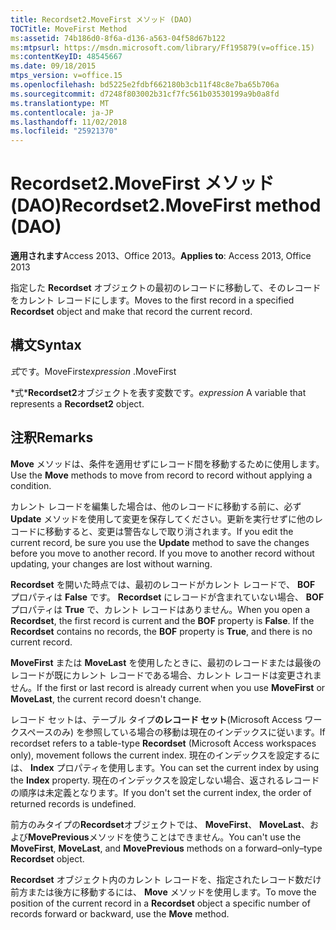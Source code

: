```yaml
---
title: Recordset2.MoveFirst メソッド (DAO)
TOCTitle: MoveFirst Method
ms:assetid: 74b186d0-8f6a-d136-a563-04f58d67b122
ms:mtpsurl: https://msdn.microsoft.com/library/Ff195879(v=office.15)
ms:contentKeyID: 48545667
ms.date: 09/18/2015
mtps_version: v=office.15
ms.openlocfilehash: bd5225e2fdbf662180b3cb11f48c8e7ba65b706a
ms.sourcegitcommit: d7248f803002b31cf7fc561b03530199a9b0a8fd
ms.translationtype: MT
ms.contentlocale: ja-JP
ms.lasthandoff: 11/02/2018
ms.locfileid: "25921370"
---
```

# <a name="recordset2movefirst-method-dao"></a><span data-ttu-id="d1e61-102">Recordset2.MoveFirst メソッド (DAO)</span><span class="sxs-lookup"><span data-stu-id="d1e61-102">Recordset2.MoveFirst method (DAO)</span></span>


<span data-ttu-id="d1e61-103">**適用されます**Access 2013、Office 2013。</span><span class="sxs-lookup"><span data-stu-id="d1e61-103">**Applies to**: Access 2013, Office 2013</span></span>

<span data-ttu-id="d1e61-104">指定した **Recordset** オブジェクトの最初のレコードに移動して、そのレコードをカレント レコードにします。</span><span class="sxs-lookup"><span data-stu-id="d1e61-104">Moves to the first record in a specified **Recordset** object and make that record the current record.</span></span>

## <a name="syntax"></a><span data-ttu-id="d1e61-105">構文</span><span class="sxs-lookup"><span data-stu-id="d1e61-105">Syntax</span></span>

<span data-ttu-id="d1e61-106">*式*です。MoveFirst</span><span class="sxs-lookup"><span data-stu-id="d1e61-106">*expression* .MoveFirst</span></span>

<span data-ttu-id="d1e61-107">\*式\***Recordset2**オブジェクトを表す変数です。</span><span class="sxs-lookup"><span data-stu-id="d1e61-107">*expression* A variable that represents a **Recordset2** object.</span></span>

## <a name="remarks"></a><span data-ttu-id="d1e61-108">注釈</span><span class="sxs-lookup"><span data-stu-id="d1e61-108">Remarks</span></span>

<span data-ttu-id="d1e61-109">**Move** メソッドは、条件を適用せずにレコード間を移動するために使用します。</span><span class="sxs-lookup"><span data-stu-id="d1e61-109">Use the **Move** methods to move from record to record without applying a condition.</span></span>

<span data-ttu-id="d1e61-p101">カレント レコードを編集した場合は、他のレコードに移動する前に、必ず **Update** メソッドを使用して変更を保存してください。更新を実行せずに他のレコードに移動すると、変更は警告なしで取り消されます。</span><span class="sxs-lookup"><span data-stu-id="d1e61-p101">If you edit the current record, be sure you use the **Update** method to save the changes before you move to another record. If you move to another record without updating, your changes are lost without warning.</span></span>

<span data-ttu-id="d1e61-p102">**Recordset** を開いた時点では、最初のレコードがカレント レコードで、 **BOF** プロパティは **False** です。 **Recordset** にレコードが含まれていない場合、 **BOF** プロパティは **True** で、カレント レコードはありません。</span><span class="sxs-lookup"><span data-stu-id="d1e61-p102">When you open a **Recordset**, the first record is current and the **BOF** property is **False**. If the **Recordset** contains no records, the **BOF** property is **True**, and there is no current record.</span></span>

<span data-ttu-id="d1e61-114">**MoveFirst** または **MoveLast** を使用したときに、最初のレコードまたは最後のレコードが既にカレント レコードである場合、カレント レコードは変更されません。</span><span class="sxs-lookup"><span data-stu-id="d1e61-114">If the first or last record is already current when you use **MoveFirst** or **MoveLast**, the current record doesn't change.</span></span>

<span data-ttu-id="d1e61-115">レコード セットは、テーブル タイプ**のレコード セット**(Microsoft Access ワークスペースのみ) を参照している場合の移動は現在のインデックスに従います。</span><span class="sxs-lookup"><span data-stu-id="d1e61-115">If recordset refers to a table-type **Recordset** (Microsoft Access workspaces only), movement follows the current index.</span></span> <span data-ttu-id="d1e61-116">現在のインデックスを設定するには、 **Index** プロパティを使用します。</span><span class="sxs-lookup"><span data-stu-id="d1e61-116">You can set the current index by using the **Index** property.</span></span> <span data-ttu-id="d1e61-117">現在のインデックスを設定しない場合、返されるレコードの順序は未定義となります。</span><span class="sxs-lookup"><span data-stu-id="d1e61-117">If you don't set the current index, the order of returned records is undefined.</span></span>

<span data-ttu-id="d1e61-118">前方のみタイプの**Recordset**オブジェクトでは、 **MoveFirst**、 **MoveLast**、および**MovePrevious**メソッドを使うことはできません。</span><span class="sxs-lookup"><span data-stu-id="d1e61-118">You can't use the **MoveFirst**, **MoveLast**, and **MovePrevious** methods on a forward–only–type **Recordset** object.</span></span>

<span data-ttu-id="d1e61-119">**Recordset** オブジェクト内のカレント レコードを、指定されたレコード数だけ前方または後方に移動するには、 **Move** メソッドを使用します。</span><span class="sxs-lookup"><span data-stu-id="d1e61-119">To move the position of the current record in a **Recordset** object a specific number of records forward or backward, use the **Move** method.</span></span>

